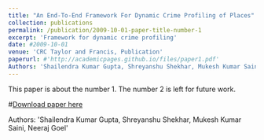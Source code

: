 ```yaml
---
title: "An End-To-End Framework For Dynamic Crime Profiling of Places"
collection: publications
permalink: /publication/2009-10-01-paper-title-number-1
excerpt: 'Framework for dynamic crime profiling'
date: #2009-10-01
venue: 'CRC Taylor and Francis, Publication'
paperurl: #'http://academicpages.github.io/files/paper1.pdf'
Authors: 'Shailendra Kumar Gupta, Shreyanshu Shekhar, Mukesh Kumar Saini, Neeraj Goel'
---
```

This paper is about the number 1. The number 2 is left for future work.

#[Download paper here](http://academicpages.github.io/files/paper1.pdf)

Authors: 'Shailendra Kumar Gupta, Shreyanshu Shekhar, Mukesh Kumar Saini, Neeraj Goel'
